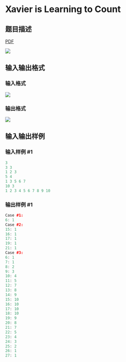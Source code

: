 # Xavier is Learning to Count

## 题目描述

[problemUrl]: https://uva.onlinejudge.org/index.php?option=com_onlinejudge&Itemid=8&category=278&page=show_problem&problem=3749

[PDF](https://uva.onlinejudge.org/external/123/p12327.pdf)

![](https://cdn.luogu.com.cn/upload/vjudge_pic/UVA12327/da703ab46dc32afd93ac68e4f617f5b92d942f7a.png)

## 输入输出格式

### 输入格式

![](https://cdn.luogu.com.cn/upload/vjudge_pic/UVA12327/aa5a400c08bf41510e9f8c29bc23210cf347aca1.png)

### 输出格式

![](https://cdn.luogu.com.cn/upload/vjudge_pic/UVA12327/46877efdb7ad6f5c25d4579ea94c67ca83a59014.png)

## 输入输出样例

### 输入样例 #1

```cpp
3
3 3
1 2 3
5 4
1 3 5 6 7
10 3
1 2 3 4 5 6 7 8 9 10
```


### 输出样例 #1

```cpp
Case #1:
6: 1
Case #2:
15: 1
16: 1
17: 1
19: 1
21: 1
Case #3:
6: 1
7: 1
8: 2
9: 3
10: 4
11: 5
12: 7
13: 8
14: 9
15: 10
16: 10
17: 10
18: 10
19: 9
20: 8
21: 7
22: 5
23: 4
24: 3
25: 2
26: 1
27: 1
```


